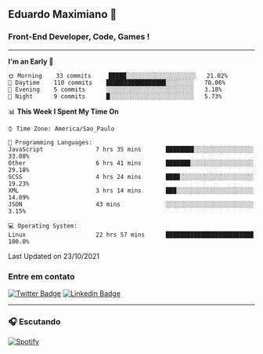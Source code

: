 ## Eduardo Maximiano 👋

### Front-End Developer, Code, Games !

---

<!--START_SECTION:waka-->
**I'm an Early 🐤** 

```text
🌞 Morning    33 commits     █████░░░░░░░░░░░░░░░░░░░░   21.02% 
🌆 Daytime    110 commits    █████████████████░░░░░░░░   70.06% 
🌃 Evening    5 commits      ░░░░░░░░░░░░░░░░░░░░░░░░░   3.18% 
🌙 Night      9 commits      █░░░░░░░░░░░░░░░░░░░░░░░░   5.73%

```


📊 **This Week I Spent My Time On** 

```text
⌚︎ Time Zone: America/Sao_Paulo

💬 Programming Languages: 
JavaScript               7 hrs 35 mins       ████████░░░░░░░░░░░░░░░░░   33.08% 
Other                    6 hrs 41 mins       ███████░░░░░░░░░░░░░░░░░░   29.18% 
SCSS                     4 hrs 24 mins       ████░░░░░░░░░░░░░░░░░░░░░   19.23% 
XML                      3 hrs 14 mins       ███░░░░░░░░░░░░░░░░░░░░░░   14.09% 
JSON                     43 mins             ░░░░░░░░░░░░░░░░░░░░░░░░░   3.15%

💻 Operating System: 
Linux                    22 hrs 57 mins      █████████████████████████   100.0%

```


 Last Updated on 23/10/2021
<!--END_SECTION:waka-->

### Entre em contato

[![Twitter Badge](https://img.shields.io/badge/-@edmaxi-1ca0f1?style=flat-square&labelColor=1ca0f1&logo=twitter&logoColor=white&link=https://twitter.com/edmaxi)](https://twitter.com/edmaxi)
[![Linkedin Badge](https://img.shields.io/badge/-Eduardo_Maximiano-0077B5?style=flat-square&logo=Linkedin&logoColor=white&link=https://www.linkedin.com/in/maximiano-eduardo)](https://www.linkedin.com/in/maximiano-eduardo)

---

### 🎧 Escutando
[![Spotify](https://novatorem-sandy.vercel.app/api/spotify)](https://open.spotify.com/user/comgigo)
